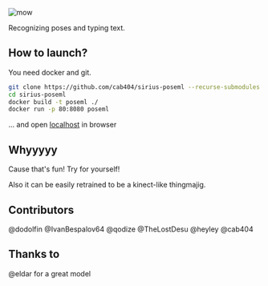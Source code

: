 ![mow](title.png)

Recognizing poses and typing text.

## How to launch?

You need docker and git.

```bash
git clone https://github.com/cab404/sirius-poseml --recurse-submodules
cd sirius-poseml
docker build -t poseml ./
docker run -p 80:8080 poseml
```

... and open [localhost](http://localhost) in browser

## Whyyyyy

Cause that's fun! Try for yourself!

Also it can be easily retrained to be a kinect-like thingmajig.

## Contributors

@dodolfin
@IvanBespalov64
@qodize
@TheLostDesu
@heyley
@cab404

## Thanks to
@eldar for a great model